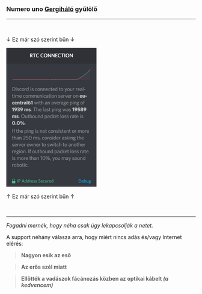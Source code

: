 ### Numero uno [Gergiháló](https://gergihalo.hu/) gyűlölő

---

<br>

↓ Ez már szó szerint bűn ↓

![This is basically a crime](gergihalo.png)

↑ Ez már szó szerint bűn ↑

<br>

---

*Fogadni mernék, hogy néha csak úgy lekapcsolják a netet.*

A support néhány válasza arra, hogy miért nincs adás és/vagy Internet elérés:

> **Nagyon esik az eső**

> **Az erős szél miatt**

> **Ellőtték a vadászok fácánozás közben az optikai kábelt *(a kedvencem)***
